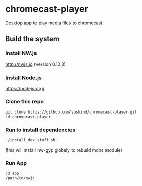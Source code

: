 # chromecast-player
Desktop app to play media files to chromecast. 

## Build the system 
### Install NW.js 
  http://nwjs.io (version 0.12.3) 
### Install Node.js 
  https://nodejs.org/ 
### Clone this repo 
  ```bash 
  git clone https://github.com/suskind/chromecast-player.git 
  cd chromecast-player 
  ```
### Run to install dependencies 
   ```bash
  ./install_dev_stuff.sh 
  ```
  (this will install nw-gyp globaly to rebuild mdns module) 
### Run App 
  ```bash
  cd app 
  /path/to/nwjs .
  ```

